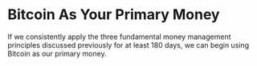 # Bitcoin As Your Primary Money

If we consistently apply the three fundamental money management principles discussed previously for at least 180 days, we can begin using Bitcoin as our primary money.
